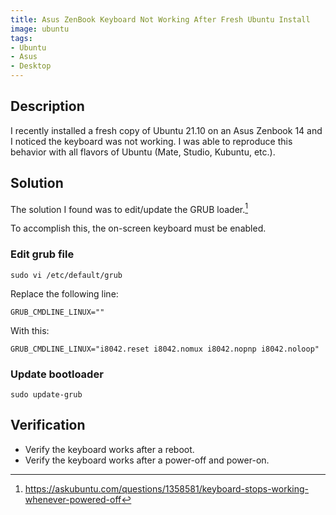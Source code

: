 ```yaml
---
title: Asus ZenBook Keyboard Not Working After Fresh Ubuntu Install
image: ubuntu
tags:
- Ubuntu
- Asus
- Desktop
---
```

## Description

I recently installed a fresh copy of Ubuntu 21.10 on an Asus Zenbook 14 and I noticed the keyboard was not working.  I was able to reproduce this behavior with all flavors of Ubuntu (Mate, Studio, Kubuntu, etc.).

## Solution

The solution I found was to edit/update the GRUB loader.[^1]

To accomplish this, the on-screen keyboard must be enabled. 

### Edit grub file

`sudo vi /etc/default/grub`

Replace the following line:

`GRUB_CMDLINE_LINUX=""`

With this:

`GRUB_CMDLINE_LINUX="i8042.reset i8042.nomux i8042.nopnp i8042.noloop"`

### Update bootloader

`sudo update-grub`

## Verification

- Verify the keyboard works after a reboot.
- Verify the keyboard works after a power-off and power-on.

[^1]: https://askubuntu.com/questions/1358581/keyboard-stops-working-whenever-powered-off